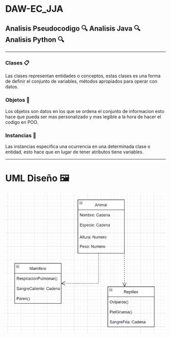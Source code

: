 # DAW-EC_JJA


## Analisis Pseudocodigo 🔍 Analisis Java 🔍 Analisis Python 🔍
___

### Clases 📋
Las clases representan entidades o conceptos,
estas clases es una forma de definir el conjunto
de variables, métodos apropiados para operar con datos.
### Objetos 📖
Los objetos son datos en los que se ordena el conjunto de informacion
esto hace que pueda ser mas personalizado y mas legible a la hora
de hacer el codigo en POO.
### Instancias 🏨
Las instancias especifica una ocurrencia en una determinada clase o entidad,
esto hace que en lugar de tener atributos tiene variables.
___

# UML Diseño 🖼

![uml](UML.PNG)